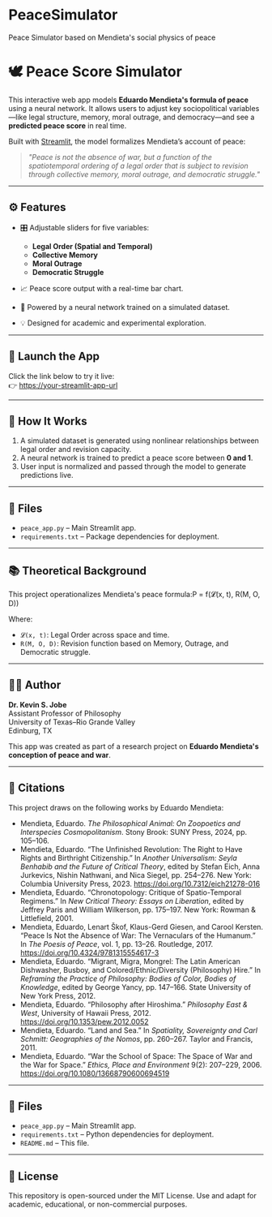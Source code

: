 # PeaceSimulator
Peace Simulator based on Mendieta's social physics of peace
# 🕊️ Peace Score Simulator

This interactive web app models **Eduardo Mendieta's formula of peace** using a neural network. It allows users to adjust key sociopolitical variables—like legal structure, memory, moral outrage, and democracy—and see a **predicted peace score** in real time.

Built with [Streamlit](https://streamlit.io), the model formalizes Mendieta’s account of peace:

> *"Peace is not the absence of war, but a function of the spatiotemporal ordering of a legal order that is subject to revision through collective memory, moral outrage, and democratic struggle."*

---

## ⚙️ Features

- 🎛️ Adjustable sliders for five variables:
  - **Legal Order (Spatial and Temporal)**
  - **Collective Memory**
  - **Moral Outrage**
  - **Democratic Struggle**

- 📈 Peace score output with a real-time bar chart.
- 🧠 Powered by a neural network trained on a simulated dataset.
- 💡 Designed for academic and experimental exploration.

---

## 🚀 Launch the App

Click the link below to try it live:  
👉 [https://your-streamlit-app-url](https://your-streamlit-app-url)

---

## 🧪 How It Works

1. A simulated dataset is generated using nonlinear relationships between legal order and revision capacity.
2. A neural network is trained to predict a peace score between **0 and 1**.
3. User input is normalized and passed through the model to generate predictions live.

---

## 📁 Files

- `peace_app.py` – Main Streamlit app.
- `requirements.txt` – Package dependencies for deployment.

---

## 📚 Theoretical Background

This project operationalizes Mendieta's peace formula:P = f(𝓛(x, t), R(M, O, D))

Where:
- `𝓛(x, t)`: Legal Order across space and time.
- `R(M, O, D)`: Revision function based on Memory, Outrage, and Democratic struggle.

---

## 👨‍🏫 Author

**Dr. Kevin S. Jobe**  
Assistant Professor of Philosophy  
University of Texas–Rio Grande Valley  
Edinburg, TX

This app was created as part of a research project on **Eduardo Mendieta's conception of peace and war**.

---

## 📖 Citations

This project draws on the following works by Eduardo Mendieta:

- Mendieta, Eduardo. *The Philosophical Animal: On Zoopoetics and Interspecies Cosmopolitanism*. Stony Brook: SUNY Press, 2024, pp. 105–106.
- Mendieta, Eduardo. “The Unfinished Revolution: The Right to Have Rights and Birthright Citizenship.” In *Another Universalism: Seyla Benhabib and the Future of Critical Theory*, edited by Stefan Eich, Anna Jurkevics, Nishin Nathwani, and Nica Siegel, pp. 254–276. New York: Columbia University Press, 2023. https://doi.org/10.7312/eich21278-016
- Mendieta, Eduardo. “Chronotopology: Critique of Spatio-Temporal Regimens.” In *New Critical Theory: Essays on Liberation*, edited by Jeffrey Paris and William Wilkerson, pp. 175–197. New York: Rowman & Littlefield, 2001.
- Mendieta, Eduardo, Lenart Škof, Klaus-Gerd Giesen, and Carool Kersten. “Peace Is Not the Absence of War: The Vernaculars of the Humanum.” In *The Poesis of Peace*, vol. 1, pp. 13–26. Routledge, 2017. https://doi.org/10.4324/9781315554617-3
- Mendieta, Eduardo. “Migrant, Migra, Mongrel: The Latin American Dishwasher, Busboy, and Colored/Ethnic/Diversity (Philosophy) Hire.” In *Reframing the Practice of Philosophy: Bodies of Color, Bodies of Knowledge*, edited by George Yancy, pp. 147–166. State University of New York Press, 2012.
- Mendieta, Eduardo. “Philosophy after Hiroshima.” *Philosophy East & West*, University of Hawaii Press, 2012. https://doi.org/10.1353/pew.2012.0052
- Mendieta, Eduardo. “Land and Sea.” In *Spatiality, Sovereignty and Carl Schmitt: Geographies of the Nomos*, pp. 260–267. Taylor and Francis, 2011.
- Mendieta, Eduardo. “War the School of Space: The Space of War and the War for Space.” *Ethics, Place and Environment* 9(2): 207–229, 2006. https://doi.org/10.1080/13668790600694519

---

## 📁 Files

- `peace_app.py` – Main Streamlit app.
- `requirements.txt` – Python dependencies for deployment.
- `README.md` – This file.

---

## 📝 License

This repository is open-sourced under the MIT License. Use and adapt for academic, educational, or non-commercial purposes.

